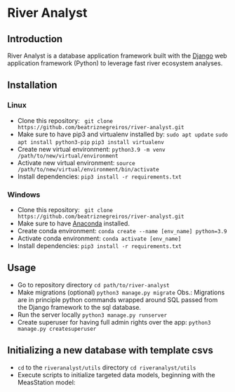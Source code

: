 # River Analyst

## Introduction
River Analyst is a database application framework built with the [Django](https://www.djangoproject.com/) web application framework (Python) to leverage fast river ecosystem analyses. 

## Installation
### Linux
- Clone this repository: `` git clone https://github.com/beatriznegreiros/river-analyst.git``
- Make sure to have pip3 and virtualenv installed by: 
   ``sudo apt update``
   ``sudo apt install python3-pip``
   ``pip3 install virtualenv`` 
- Create new virtual environment:
   ``python3.9 -m venv /path/to/new/virtual/environment``
- Activate new virtual environment:
   ``source /path/to/new/virtual/environment/bin/activate``
- Install dependencies:
   ``pip3 install -r requirements.txt``
  
### Windows
- Clone this repository: `` git clone https://github.com/beatriznegreiros/river-analyst.git``
- Make sure to have [Anaconda](https://docs.anaconda.com/anaconda/install/index.html) installed.
- Create conda environment:
   ``conda create --name [env_name] python=3.9``
- Activate conda environment:
   ``conda activate [env_name]``
- Install dependencies:
    ``pip3 install -r requirements.txt ``

    
## Usage

- Go to repository directory
    ``cd path/to/river-analyst``
- Make migrations (optional)
    ``python3 manage.py migrate``
Obs.: Migrations are in principle python commands wrapped around SQL passed from the Django framework to the sql database.
- Run the server locally
    ``python3 manage.py runserver``
- Create superuser for having full admin rights over the app:
    ``python3 manage.py createsuperuser``
  
## Initializing a new database with template csvs
- ``cd`` to the ``riveranalyst/utils`` directory
    ``cd riveranalyst/utils``
- Execute scripts to initialize targeted data models, beginning with the MeasStation model:
    
